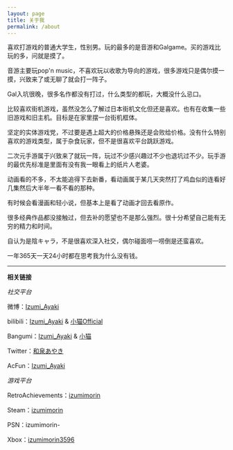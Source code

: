 ```yaml
---
layout: page
title: 关于我
permalink: /about
---
```

喜欢打游戏的普通大学生，性别男。玩的最多的是音游和Galgame。买的游戏比玩的多，问就是摸了。

音游主要玩pop'n music，不喜欢玩以收歌为导向的游戏，很多游戏只是偶尔摸一摸，兴致来了或无聊了就会打一阵子。

Gal入坑很晚，很多名作都没有打过，什么类型的都玩，大概没什么忌口。

比较喜欢街机游戏，虽然没怎么了解过日本街机文化但还是喜欢。也有在收集一些旧游戏和旧主机。目标是在家里摆一台街机框体。

坚定的实体游戏党，不过要是遇上超大的价格悬殊还是会败给价格。没有什么特别喜欢的游戏类型，属于杂食玩家，但不是很喜欢平台跳跃游戏。

二次元手游属于兴致来了就玩一阵，玩过不少感兴趣过不少也退坑过不少。玩手游的最优先标准是里面有没有我一眼看上的纸片人老婆。

动画看的不多，不太能追得下去新番，看动画属于某几天突然打了鸡血似的连看好几集然后大半年一看不看的那种。

有时候会看漫画和轻小说，但基本上是看了动画才回去看原作。

很多经典作品都没接触过，但去补的愿望也不是那么强烈。很十分希望自己能有无穷的精力和时间。

自认为是陰キャラ，不是很喜欢深入社交，偶尔碰面唠一唠倒是还蛮喜欢。

一年365天一天24小时都在思考我为什么没有钱。 

---

**相关链接**

*社交平台*

微博：[Izumi_Ayaki](https://weibo.com/u/5679319503)

bilibili：[Izumi_Ayaki](https://space.bilibili.com/22617205) & [小猫Official](https://space.bilibili.com/613745004)

Bangumi：[Izumi_Ayaki](https://bangumi.tv/user/izumimorin) & [小猫](https://bangumi.tv/user/izumimorin0) 

Twitter：[和泉あやき](https://twitter.com/Ayaki_Izumi)

AcFun：[Izumi_Ayaki](https://www.acfun.cn/u/9856107)

*游戏平台*

RetroAchievements：[izumimorin](https://retroachievements.org/user/izumimorin)

Steam：[izumimorin](https://steamcommunity.com/id/izumimorin/)

PSN：izumimorin-

Xbox：[izumimorin3596](https://account.xbox.com/en-US/Profile?gamerTag=izumimorin3596)
